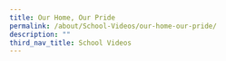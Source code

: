 ```yaml
---
title: Our Home, Our Pride
permalink: /about/School-Videos/our-home-our-pride/
description: ""
third_nav_title: School Videos
---
```

